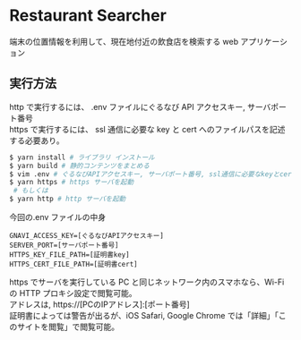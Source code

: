 # Restaurant Searcher

端末の位置情報を利用して、現在地付近の飲食店を検索する web アプリケーション  

## 実行方法

http で実行するには、
.env ファイルにぐるなび API アクセスキー, サーバポート番号  
https で実行するには、
ssl 通信に必要な key と cert へのファイルパスを記述する必要あり。

```bash
$ yarn install # ライブラリ インストール
$ yarn build # 静的コンテンツをまとめる
$ vim .env # ぐるなびAPIアクセスキー, サーバポート番号, ssl通信に必要なkeyとcertへのファイルパスを記述
$ yarn https # https サーバを起動
 # もしくは
$ yarn http # http サーバを起動
```

今回の.env ファイルの中身

```.env
GNAVI_ACCESS_KEY=[ぐるなびAPIアクセスキー]
SERVER_PORT=[サーバポート番号]
HTTPS_KEY_FILE_PATH=[証明書key]
HTTPS_CERT_FILE_PATH=[証明書cert]
```

https でサーバを実行している PC と同じネットワーク内のスマホなら、Wi-Fi の HTTP プロキシ設定で閲覧可能。  
アドレスは, https://[PCのIPアドレス]:[ポート番号]  
証明書によっては警告が出るが、iOS Safari, Google Chrome では「詳細」「このサイトを閲覧」で閲覧可能。